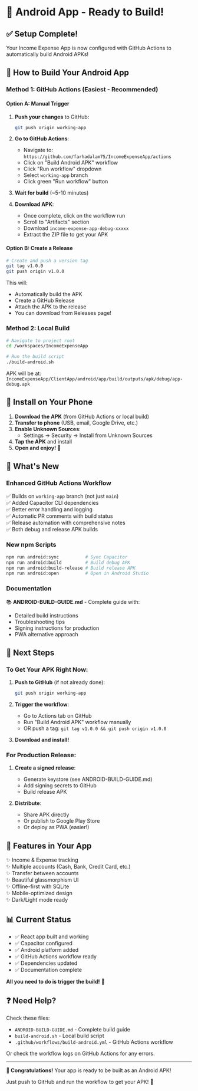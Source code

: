 # 🎉 Android App - Ready to Build!

## ✅ Setup Complete!

Your Income Expense App is now configured with GitHub Actions to automatically build Android APKs!

## 🚀 How to Build Your Android App

### Method 1: GitHub Actions (Easiest - Recommended)

#### Option A: Manual Trigger
1. **Push your changes** to GitHub:
   ```bash
   git push origin working-app
   ```

2. **Go to GitHub Actions**:
   - Navigate to: `https://github.com/farhadalam75/IncomeExpenseApp/actions`
   - Click on "Build Android APK" workflow
   - Click "Run workflow" dropdown
   - Select `working-app` branch
   - Click green "Run workflow" button

3. **Wait for build** (~5-10 minutes)

4. **Download APK**:
   - Once complete, click on the workflow run
   - Scroll to "Artifacts" section
   - Download `income-expense-app-debug-xxxxx`
   - Extract the ZIP file to get your APK

#### Option B: Create a Release
```bash
# Create and push a version tag
git tag v1.0.0
git push origin v1.0.0
```
This will:
- Automatically build the APK
- Create a GitHub Release
- Attach the APK to the release
- You can download from Releases page!

### Method 2: Local Build

```bash
# Navigate to project root
cd /workspaces/IncomeExpenseApp

# Run the build script
./build-android.sh
```

APK will be at: `IncomeExpenseApp/ClientApp/android/app/build/outputs/apk/debug/app-debug.apk`

## 📱 Install on Your Phone

1. **Download the APK** (from GitHub Actions or local build)
2. **Transfer to phone** (USB, email, Google Drive, etc.)
3. **Enable Unknown Sources**:
   - Settings → Security → Install from Unknown Sources
4. **Tap the APK** and install
5. **Open and enjoy!** 🎊

## 🔄 What's New

### Enhanced GitHub Actions Workflow
✅ Builds on `working-app` branch (not just `main`)  
✅ Added Capacitor CLI dependencies  
✅ Better error handling and logging  
✅ Automatic PR comments with build status  
✅ Release automation with comprehensive notes  
✅ Both debug and release APK builds  

### New npm Scripts
```bash
npm run android:sync          # Sync Capacitor
npm run android:build         # Build debug APK
npm run android:build-release # Build release APK
npm run android:open          # Open in Android Studio
```

### Documentation
📚 **ANDROID-BUILD-GUIDE.md** - Complete guide with:
- Detailed build instructions
- Troubleshooting tips
- Signing instructions for production
- PWA alternative approach

## 🎯 Next Steps

### To Get Your APK Right Now:

1. **Push to GitHub** (if not already done):
   ```bash
   git push origin working-app
   ```

2. **Trigger the workflow**:
   - Go to Actions tab on GitHub
   - Run "Build Android APK" workflow manually
   - OR push a tag: `git tag v1.0.0 && git push origin v1.0.0`

3. **Download and install!**

### For Production Release:

1. **Create a signed release**:
   - Generate keystore (see ANDROID-BUILD-GUIDE.md)
   - Add signing secrets to GitHub
   - Build release APK

2. **Distribute**:
   - Share APK directly
   - Or publish to Google Play Store
   - Or deploy as PWA (easier!)

## 🌟 Features in Your App

✨ Income & Expense tracking  
✨ Multiple accounts (Cash, Bank, Credit Card, etc.)  
✨ Transfer between accounts  
✨ Beautiful glassmorphism UI  
✨ Offline-first with SQLite  
✨ Mobile-optimized design  
✨ Dark/Light mode ready  

## 📊 Current Status

- ✅ React app built and working
- ✅ Capacitor configured
- ✅ Android platform added
- ✅ GitHub Actions workflow ready
- ✅ Dependencies updated
- ✅ Documentation complete

**All you need to do is trigger the build!** 🚀

## ❓ Need Help?

Check these files:
- `ANDROID-BUILD-GUIDE.md` - Complete build guide
- `build-android.sh` - Local build script
- `.github/workflows/build-android.yml` - GitHub Actions workflow

Or check the workflow logs on GitHub Actions for any errors.

---

**🎊 Congratulations!** Your app is ready to be built as an Android APK!

Just push to GitHub and run the workflow to get your APK! 📱

